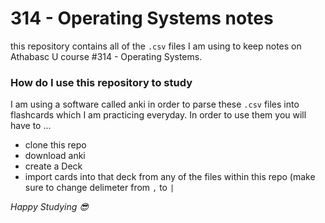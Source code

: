 # 314 - Operating Systems notes

this repository contains all of the `.csv` files I am using to keep notes on Athabasc U course #314 - Operating Systems.

### How do I use this repository to study

I am using a software called anki in order to parse these `.csv` files into flashcards which I am practicing everyday. In order to use them you will have to ...
- clone this repo
- download anki
- create a Deck
- import cards into that deck from any of the files within this repo (make sure to change delimeter from `,` to `|`


_Happy Studying :sunglasses:_
